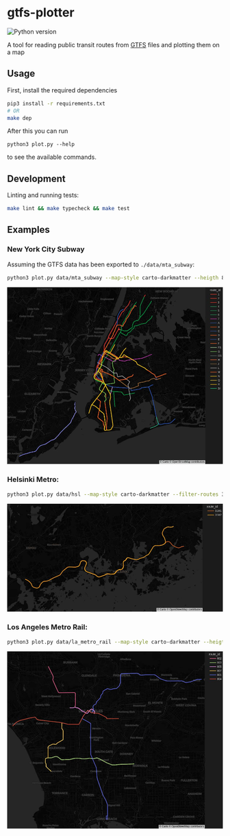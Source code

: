 # gtfs-plotter
![Python version](https://img.shields.io/badge/python-v3.11+-blue)

A tool for reading public transit routes from [GTFS](https://gtfs.org/) files and plotting them on a map

## Usage

First, install the required dependencies
```sh
pip3 install -r requirements.txt
# OR
make dep
```
After this you can run
```
python3 plot.py --help
```
to see the available commands.

## Development

Linting and running tests:
```sh
make lint && make typecheck && make test
```

## Examples

### New York City Subway

Assuming the GTFS data has been exported to `./data/mta_subway`:
```sh
python3 plot.py data/mta_subway --map-style carto-darkmatter --heigth 820 --width 1000 --zoom 10
```
<img src="./docs/nyc_subway.jpg" width="800px" />

### Helsinki Metro:

```sh
python3 plot.py data/hsl --map-style carto-darkmatter --filter-routes 31M2 31M1 --width 1000 --heigth 500 --zoom 10
```
<img src="./docs/helsinki_metro.jpg" width="800px" />

### Los Angeles Metro Rail:

```sh
python3 plot.py data/la_metro_rail --map-style carto-darkmatter --heigth 820 --width 1000 --zoom 10
```
<img src="./docs/la_metro_rail.jpg" width="800px" />